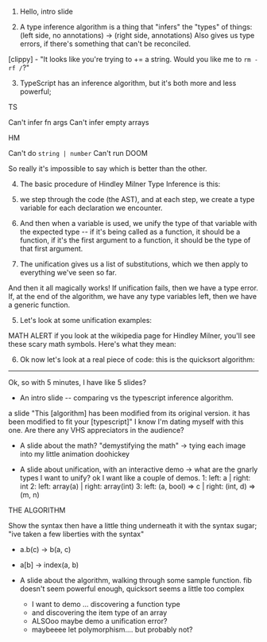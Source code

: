 
1) Hello, intro slide

2) A type inference algorithm is a thing that "infers" the "types" of things: (left side, no annotations) -> (right side, annotations)
Also gives us type errors, if there's something that can't be reconciled.

[clippy] - "It looks like you're trying to += a string. Would you like me to `rm -rf /`?"

3) TypeScript has an inference algorithm, but it's both more and less powerful;

TS

Can't infer fn args
Can't infer empty arrays

HM

Can't do `string | number`
Can't run DOOM

So really it's impossible to say which is better than the other.

4) The basic procedure of Hindley Milner Type Inference is this:

  1) we step through the code (the AST), and at each step, we create a type variable for each declaration we encounter.
  2) And then when a variable is used, we unify the type of that variable with the expected type -- if it's being called as a function, it should be a function, if it's the first argument to a function, it should be the type of that first argument.
  3) The unification gives us a list of substitutions, which we then apply to everything we've seen so far.

  And then it all magically works! If unification fails, then we have a type error. If, at the end of the algorithm, we have any type variables left, then we have a generic function.

5) Let's look at some unification examples:

MATH ALERT if you look at the wikipedia page for Hindley Milner, you'll see these scary math symbols.
Here's what they mean:

6) Ok now let's look at a real piece of code: this is the quicksort algorithm:



----------

Ok, so with 5 minutes, I have like 5 slides?

- An intro slide -- comparing vs the typescript inference algorithm.

a slide "This [algorithm] has been modified from its original version. it has been modified to fit your [typescript]"
I know I'm dating myself with this one. Are there any VHS appreciators in the audience?

- A slide about the math? "demystifying the math"
  -> tying each image into my little animation doohickey

- A slide about unification, with an interactive demo
  -> what are the gnarly types I want to unify?
  ok I want like a couple of demos.
  1: left: a              | right: int
  2: left: array(a)       | right: array(int)
  3: left: (a, bool) => c | right: (int, d) => (m, n)



THE ALGORITHM

Show the syntax
then have a little thing underneath it with the syntax sugar; "ive taken a few liberties with the syntax"
- a.b(c) -> b(a, c)
- a[b]   -> index(a, b)






- A slide about the algorithm, walking through
  some sample function.
  fib doesn't seem powerful enough,
  quicksort seems a little too complex
  - I want to demo ... discovering a function type
  - and discovering the item type of an array
  - ALSOoo maybe demo a unification error?
  - maybeeee let polymorphism.... but probably not?
